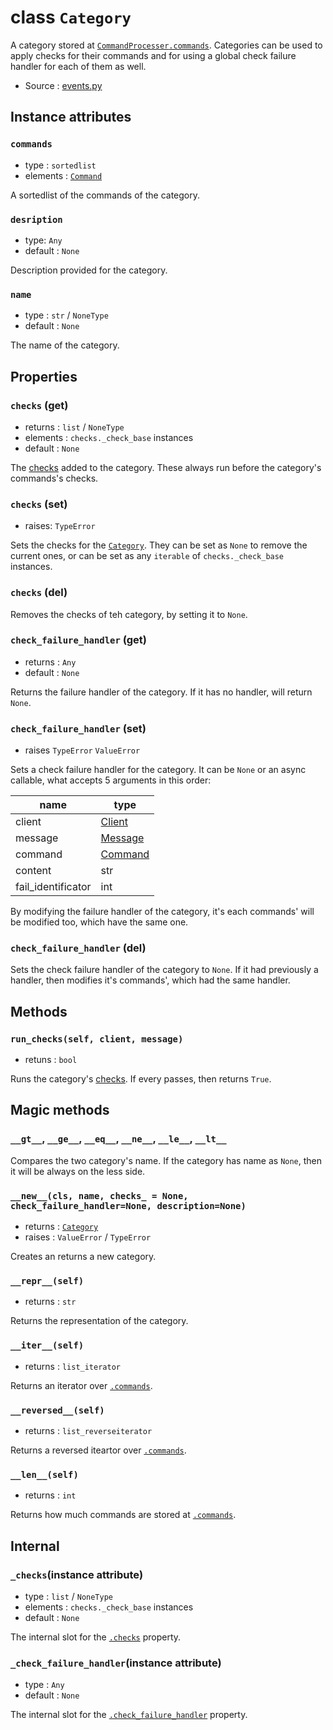 # class `Category`

A category stored at
[`CommandProcesser`](CommandProcesser.md)[`.commands`](CommandProcesser.md#instance-attributes).
Categories can be used to apply checks for their commands and for using
a global check failure handler for each of them as well.

- Source : [events.py](https://github.com/HuyaneMatsu/hata/blob/master/hata/events.py)

## Instance attributes

### `commands`

- type : `sortedlist`
- elements : [`Command`](Command.md)

A sortedlist of the commands of the category.

### `desription`

- type: `Any`
- default : `None`

Description provided for the category.

### `name`

- type : `str` / `NoneType`
- default : `None`

The name of the category.

## Properties

### `checks` (get)

- returns : `list` / `NoneType`
- elements : `checks._check_base` instances
- default : `None`

The [checks](checks.md) added to the category. These always run before the
category's commands's checks.

### `checks` (set)

- raises: `TypeError`

Sets the checks for the [`Category`](Category.md). They can be set as `None` to
remove the current ones, or can be set as any `iterable` of `checks._check_base`
instances.

### `checks` (del)

Removes the checks of teh category, by setting it to `None`.

### `check_failure_handler` (get)

- returns : `Any`
- default : `None`

Returns the failure handler of the category. If it has no handler, will
return `None`.

### `check_failure_handler` (set)

- raises `TypeError`  `ValueError`

Sets a check failure handler for the category. It can be `None` or an async
callable, what accepts 5 arguments in this order:

| name                  | type                  |
|-----------------------|-----------------------|
| client                | [Client](Client.md)   |
| message               | [Message](Message.md) |
| command               | [Command](Command.md) |
| content               | str                   |
| fail_identificator    | int                   |

By modifying the failure handler of the category, it's each commands' will be
modified too, which have the same one.

### `check_failure_handler` (del)

Sets the check failure handler of the category to `None`. If it had
previously a handler, then modifies it's commands', which had the same
handler.

## Methods

### `run_checks(self, client, message)`

- retuns : `bool`

Runs the category's [checks](#checks-get). If every passes, then returns
`True`.

## Magic methods

### `__gt__`, `__ge__`, `__eq__`, `__ne__`, `__le__`, `__lt__`

Compares the two category's name. If the category has name as `None`, then
it will be always on the less side.

### `__new__(cls, name, checks_ = None, check_failure_handler=None, description=None)`

- returns : [`Category`](Category.md)
- raises : `ValueError` / `TypeError`

Creates an returns a new category.

### `__repr__(self)`

- returns : `str`

Returns the representation of the category.

### `__iter__(self)`

- returns : `list_iterator`

Returns an iterator over [`.commands`](#commands).

### `__reversed__(self)`

- returns : `list_reverseiterator`

Returns a reversed iteartor over [`.commands`](#commands).

### `__len__(self)`

- returns : `int`

Returns how much commands are stored at [`.commands`](#commands).

## Internal

### `_checks`(instance attribute)

- type : `list` / `NoneType`
- elements : `checks._check_base` instances
- default : `None`

The internal slot for the [`.checks`](#checks-get) property.

### `_check_failure_handler`(instance attribute)

- type : `Any`
- default : `None`

The internal slot for the [`.check_failure_handler`](#check_failure_handler-get)
property.
